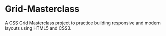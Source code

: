 # Grid-Masterclass
A CSS Grid Masterclass project to practice building responsive and modern layouts using HTML5 and CSS3.
